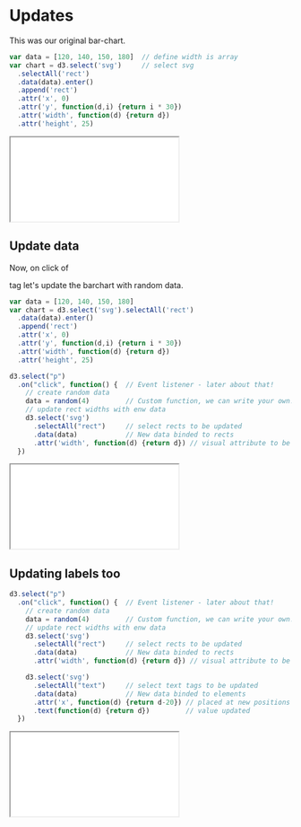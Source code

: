 # Updates

This was our original bar-chart.

```javascript
var data = [120, 140, 150, 180]  // define width is array
var chart = d3.select('svg')     // select svg
  .selectAll('rect')
  .data(data).enter()
  .append('rect')
  .attr('x', 0)
  .attr('y', function(d,i) {return i * 30})
  .attr('width', function(d) {return d})
  .attr('height', 25)
```
<iframe src="../recipes/updates-bar.html" sandbox="allow-same-origin allow-scripts" onload="this.style.height=this.contentDocument.documentElement.scrollHeight+2+'px';"></iframe>

## Update __data__

Now, on click of <p> tag let's update the barchart with random data.

```javascript
var data = [120, 140, 150, 180]
var chart = d3.select('svg').selectAll('rect')
  .data(data).enter()
  .append('rect')
  .attr('x', 0)
  .attr('y', function(d,i) {return i * 30})
  .attr('width', function(d) {return d})
  .attr('height', 25)

d3.select("p")
  .on("click", function() {  // Event listener - later about that!
    // create random data
    data = random(4)         // Custom function, we can write your own!
    // update rect widths with enw data
    d3.select('svg')
      .selectAll("rect")     // select rects to be updated
      .data(data)            // New data binded to rects
      .attr('width', function(d) {return d}) // visual attribute to be updated
  })
```
<iframe src="../recipes/updates-bar-pclick.html" sandbox="allow-same-origin allow-scripts" onload="this.style.height=this.contentDocument.documentElement.scrollHeight+2+'px';"></iframe>

## Updating labels too

```javascript
d3.select("p")
  .on("click", function() {  // Event listener - later about that!
    // create random data
    data = random(4)         // Custom function, we can write your own!
    // update rect widths with enw data
    d3.select('svg')
      .selectAll("rect")     // select rects to be updated
      .data(data)            // New data binded to rects
      .attr('width', function(d) {return d}) // visual attribute to be updated

    d3.select('svg')
      .selectAll("text")     // select text tags to be updated
      .data(data)            // New data binded to elements
      .attr('x', function(d) {return d-20}) // placed at new positions
      .text(function(d) {return d})         // value updated
  })
```
<iframe src="../recipes/updates-bar-pclick-labels.html" sandbox="allow-same-origin allow-scripts" onload="this.style.height=this.contentDocument.documentElement.scrollHeight+2+'px';"></iframe>
